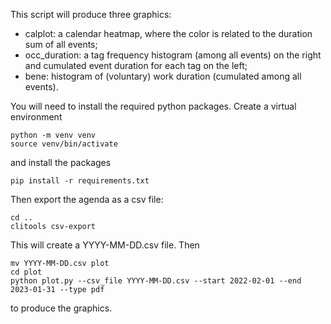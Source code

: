 This script will produce three graphics:
- calplot: a calendar heatmap, where the color is related to the duration sum of all events;
- occ_duration: a tag frequency histogram (among all events) on the right and cumulated event duration for each tag on the left;
- bene: histogram of (voluntary) work duration (cumulated among all events).

You will need to install the required python packages. Create a virtual environment

	python -m venv venv
	source venv/bin/activate
	
and install the packages

	pip install -r requirements.txt
	
Then export the agenda as a csv file:

	cd ..
	clitools csv-export
	
This will create a YYYY-MM-DD.csv file. Then

	mv YYYY-MM-DD.csv plot
	cd plot
	python plot.py --csv_file YYYY-MM-DD.csv --start 2022-02-01 --end 2023-01-31 --type pdf
	
to produce the graphics.
